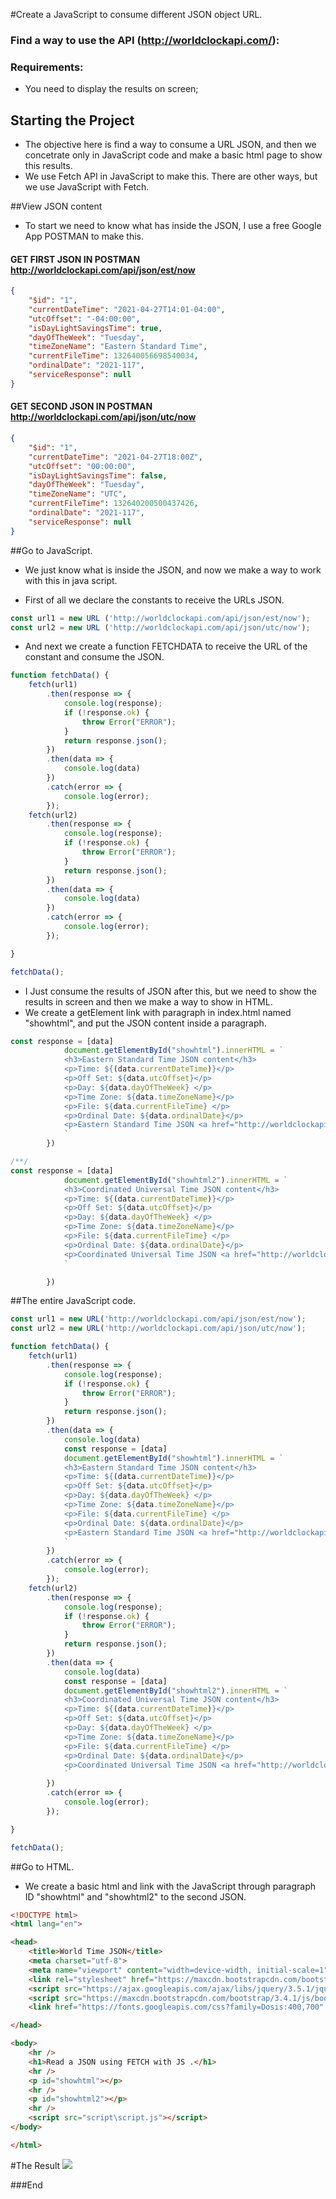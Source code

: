 #Create a JavaScript to consume different JSON object URL.
### Find a way to use the API (http://worldclockapi.com/): 
### Requirements:
- You need to display the results on screen;

## Starting the Project

 - The objective  here is find a way to consume a URL JSON, and then we concetrate only in JavaScript code and make a basic html page to show this results.
 - We use Fetch API in JavaScript to make this. There are other ways, but we use JavaScript with Fetch.
 
##View JSON content
- To start we need to know what has inside the JSON, I use a free Google App  POSTMAN to make this.


#### GET FIRST JSON IN POSTMAN http://worldclockapi.com/api/json/est/now
```json
{
    "$id": "1",
    "currentDateTime": "2021-04-27T14:01-04:00",
    "utcOffset": "-04:00:00",
    "isDayLightSavingsTime": true,
    "dayOfTheWeek": "Tuesday",
    "timeZoneName": "Eastern Standard Time",
    "currentFileTime": 132640056698540034,
    "ordinalDate": "2021-117",
    "serviceResponse": null
}
```

#### GET SECOND JSON IN POSTMAN http://worldclockapi.com/api/json/utc/now
```json
{
    "$id": "1",
    "currentDateTime": "2021-04-27T18:00Z",
    "utcOffset": "00:00:00",
    "isDayLightSavingsTime": false,
    "dayOfTheWeek": "Tuesday",
    "timeZoneName": "UTC",
    "currentFileTime": 132640200500437426,
    "ordinalDate": "2021-117",
    "serviceResponse": null
}
```

##Go to JavaScript.

- We just know what is inside the JSON, and now we make a way to work with this in java script.

- First of all we declare the constants to receive the URLs JSON.
```javascript
const url1 = new URL ('http://worldclockapi.com/api/json/est/now');
const url2 = new URL ('http://worldclockapi.com/api/json/utc/now');
```

- And next we create a function FETCHDATA to receive the URL of the constant and consume the JSON.

```javascript
function fetchData() {
    fetch(url1)
        .then(response => {
            console.log(response);
            if (!response.ok) {
                throw Error("ERROR");
            }
            return response.json();
        })
        .then(data => {
            console.log(data)
        })
        .catch(error => {
            console.log(error);
        });
    fetch(url2)
        .then(response => {
            console.log(response);
            if (!response.ok) {
                throw Error("ERROR");
            }
            return response.json();
        })
        .then(data => {
            console.log(data)
        })
        .catch(error => {
            console.log(error);
        });

}

fetchData();
```


- I Just consume the results of JSON after this, but we need to show the results in screen and then we make a way to show in HTML.
- We create a getElement link with paragraph in index.html named "showhtml", and put the JSON content inside a paragraph.




```javascript
const response = [data]
            document.getElementById("showhtml").innerHTML = `
            <h3>Eastern Standard Time JSON content</h3>
            <p>Time: ${(data.currentDateTime)}</p>
            <p>Off Set: ${data.utcOffset}</p> 
            <p>Day: ${data.dayOfTheWeek} </p>
            <p>Time Zone: ${data.timeZoneName}</p>   
            <p>File: ${data.currentFileTime} </p>
            <p>Ordinal Date: ${data.ordinalDate}</p>             
            <p>Eastern Standard Time JSON <a href="http://worldclockapi.com/api/json/est/now" target="_blank">Show in Browse</a></p>
            `
        })

/**/
const response = [data]
            document.getElementById("showhtml2").innerHTML = `
            <h3>Coordinated Universal Time JSON content</h3>
            <p>Time: ${(data.currentDateTime)}</p>
            <p>Off Set: ${data.utcOffset}</p> 
            <p>Day: ${data.dayOfTheWeek} </p>
            <p>Time Zone: ${data.timeZoneName}</p>   
            <p>File: ${data.currentFileTime} </p>
            <p>Ordinal Date: ${data.ordinalDate}</p>             
            <p>Coordinated Universal Time JSON <a href="http://worldclockapi.com/api/json/est/now" target="_blank">Show in Browse</a></p>
            `

        })
```
##The entire  JavaScript code.

```javascript
const url1 = new URL('http://worldclockapi.com/api/json/est/now');
const url2 = new URL('http://worldclockapi.com/api/json/utc/now');

function fetchData() {
    fetch(url1)
        .then(response => {
            console.log(response);
            if (!response.ok) {
                throw Error("ERROR");
            }
            return response.json();
        })
        .then(data => {
            console.log(data)
            const response = [data]
            document.getElementById("showhtml").innerHTML = `
            <h3>Eastern Standard Time JSON content</h3>
            <p>Time: ${(data.currentDateTime)}</p>
            <p>Off Set: ${data.utcOffset}</p> 
            <p>Day: ${data.dayOfTheWeek} </p>
            <p>Time Zone: ${data.timeZoneName}</p>   
            <p>File: ${data.currentFileTime} </p>
            <p>Ordinal Date: ${data.ordinalDate}</p>             
            <p>Eastern Standard Time JSON <a href="http://worldclockapi.com/api/json/est/now" target="_blank">Show in Browse</a></p>
            `
        })
        .catch(error => {
            console.log(error);
        });
    fetch(url2)
        .then(response => {
            console.log(response);
            if (!response.ok) {
                throw Error("ERROR");
            }
            return response.json();
        })
        .then(data => {
            console.log(data)
            const response = [data]
            document.getElementById("showhtml2").innerHTML = `
            <h3>Coordinated Universal Time JSON content</h3>
            <p>Time: ${(data.currentDateTime)}</p>
            <p>Off Set: ${data.utcOffset}</p> 
            <p>Day: ${data.dayOfTheWeek} </p>
            <p>Time Zone: ${data.timeZoneName}</p>   
            <p>File: ${data.currentFileTime} </p>
            <p>Ordinal Date: ${data.ordinalDate}</p>             
            <p>Coordinated Universal Time JSON <a href="http://worldclockapi.com/api/json/est/now" target="_blank">Show in Browse</a></p>
            `
        })
        .catch(error => {
            console.log(error);
        });

}

fetchData();
```

##Go to HTML.

- We create a basic html and link with the JavaScript through paragraph ID "showhtml" and "showhtml2" to the second JSON.

```html
<!DOCTYPE html>
<html lang="en">

<head>
    <title>World Time JSON</title>
    <meta charset="utf-8">
    <meta name="viewport" content="width=device-width, initial-scale=1">
    <link rel="stylesheet" href="https://maxcdn.bootstrapcdn.com/bootstrap/3.4.1/css/bootstrap.min.css">
    <script src="https://ajax.googleapis.com/ajax/libs/jquery/3.5.1/jquery.min.js"></script>
    <script src="https://maxcdn.bootstrapcdn.com/bootstrap/3.4.1/js/bootstrap.min.js"></script>
    <link href="https://fonts.googleapis.com/css?family=Dosis:400,700" rel="stylesheet">

</head>

<body>
    <hr />
    <h1>Read a JSON using FETCH with JS .</h1>
    <hr />
    <p id="showhtml"></p>
    <hr />
    <p id="showhtml2"></p>
    <hr />
    <script src="script\script.js"></script>
</body>

</html>
```
#The Result
<img src="/img/resultimg.png">

###End